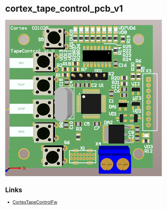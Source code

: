 # cortex_tape_control_pcb_v1

![img](/doc/pcb.png)

## Links

* [CortexTapeControlFw](https://github.com/Mcublog/CortexTapeControl)

